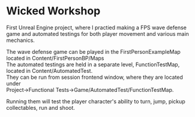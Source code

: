 # Wicked Workshop
First Unreal Engine project, where I practied making a FPS wave defense game and automated testings for both player movement and various main mechanics.<br>

The wave defense game can be played in the FirstPersonExampleMap located in Content/FirstPersonBP/Maps<br>
The automated testings are held in a separate level, FunctionTestMap, located in Content/AutomatedTest.<br>
They can be run from session frontend window, where they are located under<br>
Project->Functional Tests->Game/AutomatedTest/FunctionTestMap.

Running them will test the player character's ability to turn, jump, pickup collectables, run and shoot.
